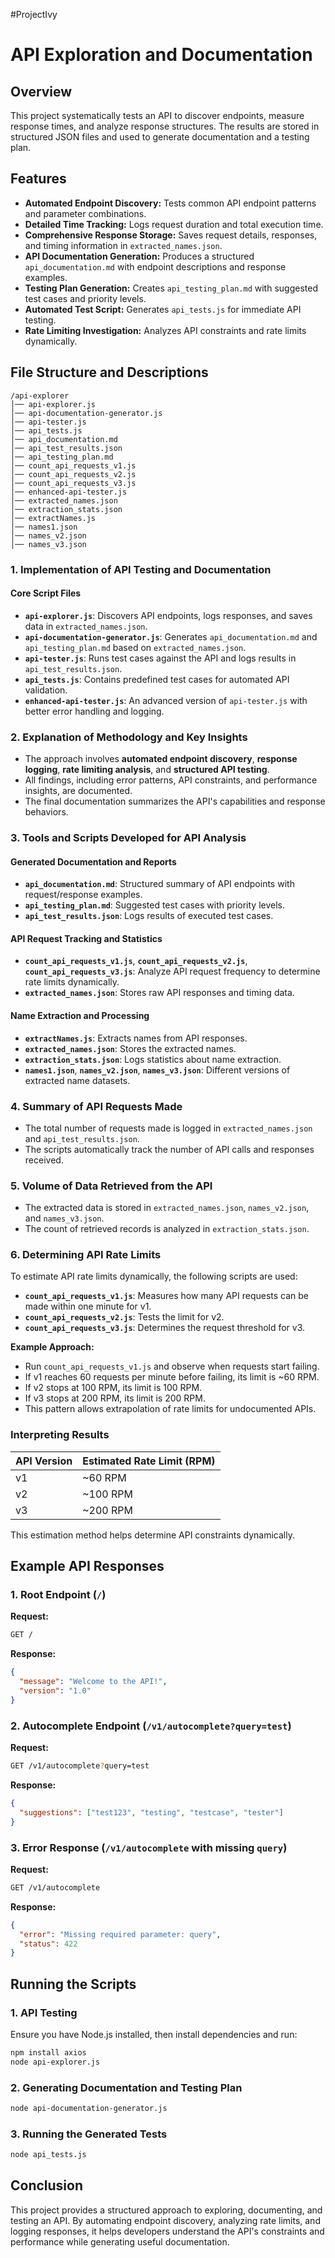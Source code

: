 #ProjectIvy

# API Exploration and Documentation

## Overview
This project systematically tests an API to discover endpoints, measure response times, and analyze response structures. The results are stored in structured JSON files and used to generate documentation and a testing plan.

## Features
- **Automated Endpoint Discovery:** Tests common API endpoint patterns and parameter combinations.
- **Detailed Time Tracking:** Logs request duration and total execution time.
- **Comprehensive Response Storage:** Saves request details, responses, and timing information in `extracted_names.json`.
- **API Documentation Generation:** Produces a structured `api_documentation.md` with endpoint descriptions and response examples.
- **Testing Plan Generation:** Creates `api_testing_plan.md` with suggested test cases and priority levels.
- **Automated Test Script:** Generates `api_tests.js` for immediate API testing.
- **Rate Limiting Investigation:** Analyzes API constraints and rate limits dynamically.

## File Structure and Descriptions
```
/api-explorer
│── api-explorer.js
│── api-documentation-generator.js
│── api-tester.js
│── api_tests.js
│── api_documentation.md
│── api_test_results.json
│── api_testing_plan.md
│── count_api_requests_v1.js
│── count_api_requests_v2.js
│── count_api_requests_v3.js
│── enhanced-api-tester.js
│── extracted_names.json
│── extraction_stats.json
│── extractNames.js
│── names1.json
│── names_v2.json
│── names_v3.json
```

### **1. Implementation of API Testing and Documentation**
#### **Core Script Files**
- **`api-explorer.js`**: Discovers API endpoints, logs responses, and saves data in `extracted_names.json`.
- **`api-documentation-generator.js`**: Generates `api_documentation.md` and `api_testing_plan.md` based on `extracted_names.json`.
- **`api-tester.js`**: Runs test cases against the API and logs results in `api_test_results.json`.
- **`api_tests.js`**: Contains predefined test cases for automated API validation.
- **`enhanced-api-tester.js`**: An advanced version of `api-tester.js` with better error handling and logging.

### **2. Explanation of Methodology and Key Insights**
- The approach involves **automated endpoint discovery**, **response logging**, **rate limiting analysis**, and **structured API testing**.
- All findings, including error patterns, API constraints, and performance insights, are documented.
- The final documentation summarizes the API's capabilities and response behaviors.

### **3. Tools and Scripts Developed for API Analysis**
#### **Generated Documentation and Reports**
- **`api_documentation.md`**: Structured summary of API endpoints with request/response examples.
- **`api_testing_plan.md`**: Suggested test cases with priority levels.
- **`api_test_results.json`**: Logs results of executed test cases.

#### **API Request Tracking and Statistics**
- **`count_api_requests_v1.js`**, **`count_api_requests_v2.js`**, **`count_api_requests_v3.js`**: Analyze API request frequency to determine rate limits dynamically.
- **`extracted_names.json`**: Stores raw API responses and timing data.

#### **Name Extraction and Processing**
- **`extractNames.js`**: Extracts names from API responses.
- **`extracted_names.json`**: Stores the extracted names.
- **`extraction_stats.json`**: Logs statistics about name extraction.
- **`names1.json`**, **`names_v2.json`**, **`names_v3.json`**: Different versions of extracted name datasets.

### **4. Summary of API Requests Made**
- The total number of requests made is logged in `extracted_names.json` and `api_test_results.json`.
- The scripts automatically track the number of API calls and responses received.

### **5. Volume of Data Retrieved from the API**
- The extracted data is stored in `extracted_names.json`, `names_v2.json`, and `names_v3.json`.
- The count of retrieved records is analyzed in `extraction_stats.json`.

### **6. Determining API Rate Limits**
To estimate API rate limits dynamically, the following scripts are used:
- **`count_api_requests_v1.js`**: Measures how many API requests can be made within one minute for v1.
- **`count_api_requests_v2.js`**: Tests the limit for v2.
- **`count_api_requests_v3.js`**: Determines the request threshold for v3.

**Example Approach:**
- Run `count_api_requests_v1.js` and observe when requests start failing.
- If v1 reaches 60 requests per minute before failing, its limit is ~60 RPM.
- If v2 stops at 100 RPM, its limit is 100 RPM.
- If v3 stops at 200 RPM, its limit is 200 RPM.
- This pattern allows extrapolation of rate limits for undocumented APIs.

### **Interpreting Results**
| API Version | Estimated Rate Limit (RPM) |
|-------------|---------------------------|
| v1          | ~60 RPM                    |
| v2          | ~100 RPM                   |
| v3          | ~200 RPM                   |

This estimation method helps determine API constraints dynamically.

## **Example API Responses**
### **1. Root Endpoint (`/`)**
**Request:**
```sh
GET /
```
**Response:**
```json
{
  "message": "Welcome to the API!",
  "version": "1.0"
}
```

### **2. Autocomplete Endpoint (`/v1/autocomplete?query=test`)**
**Request:**
```sh
GET /v1/autocomplete?query=test
```
**Response:**
```json
{
  "suggestions": ["test123", "testing", "testcase", "tester"]
}
```

### **3. Error Response (`/v1/autocomplete` with missing `query`)**
**Request:**
```sh
GET /v1/autocomplete
```
**Response:**
```json
{
  "error": "Missing required parameter: query",
  "status": 422
}
```

## **Running the Scripts**
### **1. API Testing**
Ensure you have Node.js installed, then install dependencies and run:
```sh
npm install axios
node api-explorer.js
```

### **2. Generating Documentation and Testing Plan**
```sh
node api-documentation-generator.js
```

### **3. Running the Generated Tests**
```sh
node api_tests.js
```

## **Conclusion**
This project provides a structured approach to exploring, documenting, and testing an API. By automating endpoint discovery, analyzing rate limits, and logging responses, it helps developers understand the API's constraints and performance while generating useful documentation.

